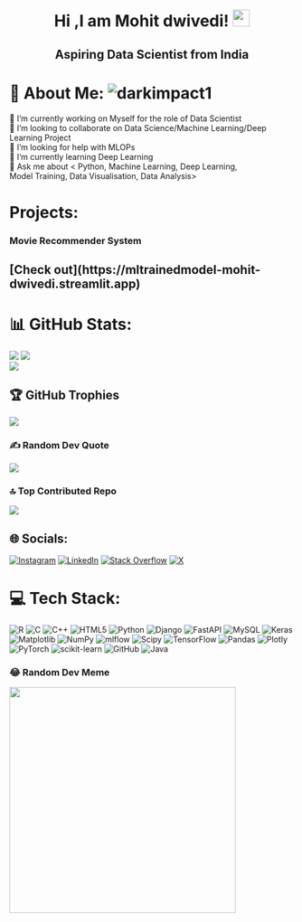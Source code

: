 <h1 align="center" > Hi ,I am Mohit dwivedi! <img src="https://raw.githubusercontent.com/debdutgoswami/debdutgoswami/master/assets/gifs/Hi.gif" width="30px"> </h1>
<h2 align="center">Aspiring Data Scientist from India</h2>

# 💫 About Me:                                 <img src="https://komarev.com/ghpvc/?username=darkimpact1&label=Profile%20views&color=0e75b6&style=flat" alt="darkimpact1" /> 
🔭 I’m currently working on Myself for the role of Data Scientist <br>👯 I’m looking to collaborate on Data Science/Machine Learning/Deep Learning Project<br>🤝 I’m looking for help with MLOPs<br>🌱 I’m currently learning Deep Learning<br>💬 Ask me about < Python, Machine Learning, Deep Learning,<br>Model Training, Data Visualisation, Data Analysis><br>

# Projects: 
<h3>Movie Recommender System </h3> 
<h2>[Check out](https://mltrainedmodel-mohit-dwivedi.streamlit.app)</h2>


# 📊 GitHub Stats:
![](https://github-readme-stats.vercel.app/api?username=DarkImpact1&theme=radical&hide_border=false&include_all_commits=false&count_private=false)
![](https://github-readme-streak-stats.herokuapp.com/?user=DarkImpact1&theme=radical&hide_border=false)<br>
![](https://github-readme-stats.vercel.app/api/top-langs/?username=DarkImpact1&theme=radical&hide_border=false&include_all_commits=false&count_private=false&layout=compact)

## 🏆 GitHub Trophies
![](https://github-profile-trophy.vercel.app/?username=DarkImpact1&theme=radical&no-frame=false&no-bg=false&margin-w=4)

### ✍️ Random Dev Quote
![](https://quotes-github-readme.vercel.app/api?type=horizontal&theme=radical)

### 🔝 Top Contributed Repo
![](https://github-contributor-stats.vercel.app/api?username=DarkImpact1&limit=5&theme=dark&combine_all_yearly_contributions=true)

## 🌐 Socials:
[![Instagram](https://img.shields.io/badge/Instagram-%23E4405F.svg?logo=Instagram&logoColor=white)](https://instagram.com/dmohit13) [![LinkedIn](https://img.shields.io/badge/LinkedIn-%230077B5.svg?logo=linkedin&logoColor=white)](https://linkedin.com/in/mohit-dwivedi13) [![Stack Overflow](https://img.shields.io/badge/-Stackoverflow-FE7A16?logo=stack-overflow&logoColor=white)](https://stackoverflow.com/users/20854849) [![X](https://img.shields.io/badge/X-black.svg?logo=X&logoColor=white)](https://x.com/dmohit013) 

# 💻 Tech Stack:
![R](https://img.shields.io/badge/r-%23276DC3.svg?style=plastic&logo=r&logoColor=white) ![C](https://img.shields.io/badge/c-%2300599C.svg?style=plastic&logo=c&logoColor=white) ![C++](https://img.shields.io/badge/c++-%2300599C.svg?style=plastic&logo=c%2B%2B&logoColor=white) ![HTML5](https://img.shields.io/badge/html5-%23E34F26.svg?style=plastic&logo=html5&logoColor=white) ![Python](https://img.shields.io/badge/python-3670A0?style=plastic&logo=python&logoColor=ffdd54) ![Django](https://img.shields.io/badge/django-%23092E20.svg?style=plastic&logo=django&logoColor=white) ![FastAPI](https://img.shields.io/badge/FastAPI-005571?style=plastic&logo=fastapi) ![MySQL](https://img.shields.io/badge/mysql-4479A1.svg?style=plastic&logo=mysql&logoColor=white) ![Keras](https://img.shields.io/badge/Keras-%23D00000.svg?style=plastic&logo=Keras&logoColor=white) ![Matplotlib](https://img.shields.io/badge/Matplotlib-%23ffffff.svg?style=plastic&logo=Matplotlib&logoColor=black) ![NumPy](https://img.shields.io/badge/numpy-%23013243.svg?style=plastic&logo=numpy&logoColor=white) ![mlflow](https://img.shields.io/badge/mlflow-%23d9ead3.svg?style=plastic&logo=numpy&logoColor=blue) ![Scipy](https://img.shields.io/badge/SciPy-%230C55A5.svg?style=plastic&logo=scipy&logoColor=%white) ![TensorFlow](https://img.shields.io/badge/TensorFlow-%23FF6F00.svg?style=plastic&logo=TensorFlow&logoColor=white) ![Pandas](https://img.shields.io/badge/pandas-%23150458.svg?style=plastic&logo=pandas&logoColor=white) ![Plotly](https://img.shields.io/badge/Plotly-%233F4F75.svg?style=plastic&logo=plotly&logoColor=white) ![PyTorch](https://img.shields.io/badge/PyTorch-%23EE4C2C.svg?style=plastic&logo=PyTorch&logoColor=white) ![scikit-learn](https://img.shields.io/badge/scikit--learn-%23F7931E.svg?style=plastic&logo=scikit-learn&logoColor=white) ![GitHub](https://img.shields.io/badge/github-%23121011.svg?style=plastic&logo=github&logoColor=white) ![Java](https://img.shields.io/badge/java-%23ED8B00.svg?style=plastic&logo=openjdk&logoColor=white)


### 😂 Random Dev Meme
<img src='https://memer-new.vercel.app/' style="height: 400px;"/>





